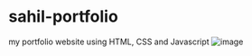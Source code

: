 # sahil-portfolio
my portfolio website using HTML, CSS and Javascript
![image](https://github.com/SahilPanigrahi/sahil-portfolio/assets/119133054/a6d1e051-d497-46cc-ab73-f79cab1b9c72)
